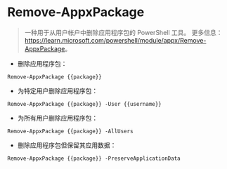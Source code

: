 # Remove-AppxPackage

> 一种用于从用户帐户中删除应用程序包的 PowerShell 工具。
> 更多信息：<https://learn.microsoft.com/powershell/module/appx/Remove-AppxPackage>。

- 删除应用程序包：

`Remove-AppxPackage {{package}}`

- 为特定用户删除应用程序包：

`Remove-AppxPackage {{package}} -User {{username}}`

- 为所有用户删除应用程序包：

`Remove-AppxPackage {{package}} -AllUsers`

- 删除应用程序包但保留其应用数据：

`Remove-AppxPackage {{package}} -PreserveApplicationData`